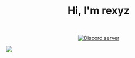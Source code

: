 <h1 align="center">Hi, I'm rexyz</h1>


<div align="center">
  <br />
  <p>
    <a href="https://discord.gg/3V9HS2w7Ms"><img src="https://img.shields.io/discord/914618403317248100?color=5865F2&logo=discord&logoColor=white" alt="Discord server" />
  </p>

    
    
</p>
<div align="left">
<img src="https://lanyard.cnrad.dev/api/660531455704694824?theme=dark&animated=true&hideDiscrim=false&borderRadius=15px&idleMessage=Probably%20doing%20something%20else..."></a>
 </p>
